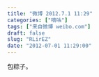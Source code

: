 ```yaml
---
title: "微博 2012.7.1 11:29"
categories: ["嘀咕"]
tags: ["来自微博 weibo.com"]
draft: false
slug: "RLirEZ"
date: "2012-07-01 11:29:00"
---
```


<p>包粽子。 ​​​​</p>
